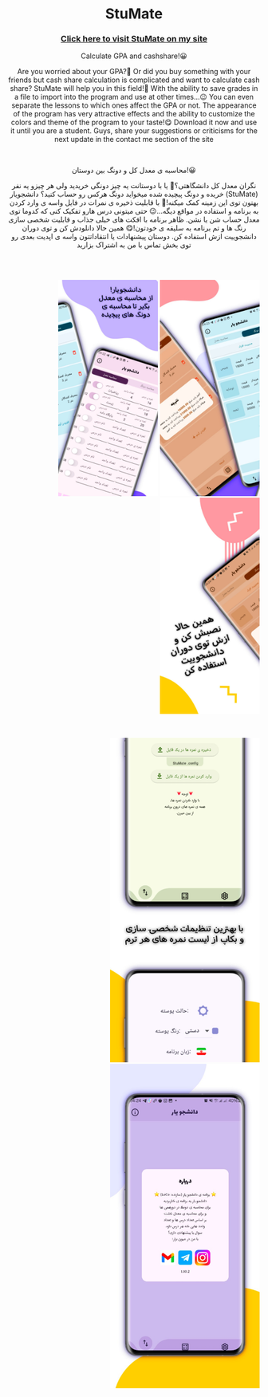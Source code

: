 <h1 align="center"> StuMate </h1>
<h3 align="center"> <a href="https://loco81.ir/skills/StuMate"> Click here to visit StuMate on my site </a> </h3>
<p align="center"> Calculate GPA and cashshare!😀 </p>
<p align="center"> Are you worried about your GPA?🤔 Or did you buy something with your friends but cash share calculation  is complicated and want to calculate cash share? StuMate will help you in this field!🤩 With the ability to save grades in a file to import into the program and use at other times...😉 You can even separate the lessons to which ones affect the GPA or not. The appearance of the program has very attractive effects and the ability to customize the colors and theme of the program to your taste!😋 Download it now and use it until you are a student. Guys, share your suggestions or criticisms for the next update in the contact me section of the site </p>
<br>
<p align="center"> محاسبه ی معدل کل و دونگ بین دوستان!😀 </p>
<p align="center"> نگران معدل کل دانشگاهتی؟🤔 یا با دوستانت یه چیز دونگی خریدید ولی هر چیزو یه نفر خریده و دونگ پیچیده شده میخواید دونگ هرکس رو حساب کنید؟ دانشجویار (StuMate) بهتون توی این زمینه کمک میکنه!🤩 با قابلیت ذخیره ی نمرات در فایل واسه ی وارد کردن به برنامه و استفاده در مواقع دیگه...😉 حتی میتونی درس هارو تفکیک کنی که کدوما توی معدل حساب شن یا نشن. ظاهر برنامه با افکت های خیلی جذاب و قابلیت شخصی سازی رنگ ها و تم برنامه به سلیقه ی خودتون!😋 همین حالا دانلودش کن و توی دوران دانشجوییت ازش استفاده کن. دوستان پیشنهادات یا انتقاداتتون واسه ی اپدیت بعدی رو توی بخش تماس با من به اشتراک بزارید </p>
<br>
<br>
<div align="center">
  <p align="right">
    <img width="200" src="/images/01.jpg" alt="StuMate" />
    <img width="200" src="/images/02.jpg" alt="StuMate" />
    <img width="200" src="/images/03.jpg" alt="StuMate" />
  </p>
</div>
<br>
<div align="center">
  <p align="right">
    <img width="300" src="/images/04.jpg" alt="StuMate" />
    <img width="300" src="/images/05.jpg" alt="StuMate" />
  </p>
</div>
<br>
